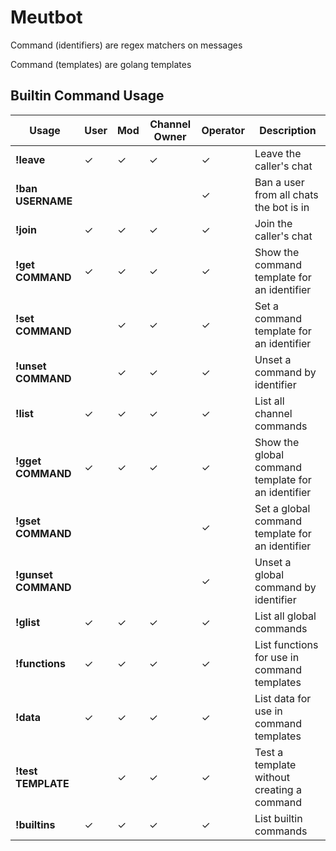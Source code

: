 # Meutbot

Command (identifiers) are regex matchers on messages

Command (templates) are golang templates

## Builtin Command Usage

Usage|User|Mod|Channel Owner|Operator|Description
-----|----|---|-------------|--------|-----------
__!leave__|✓|✓|✓|✓|Leave the caller's chat
__!ban USERNAME__| | | |✓|Ban a user from all chats the bot is in
__!join__|✓|✓|✓|✓|Join the caller's chat
__!get COMMAND__|✓|✓|✓|✓|Show the command template for an identifier
__!set COMMAND__| |✓|✓|✓|Set a command template for an identifier
__!unset COMMAND__| |✓|✓|✓|Unset a command by identifier
__!list__|✓|✓|✓|✓|List all channel commands
__!gget COMMAND__|✓|✓|✓|✓|Show the global command template for an identifier
__!gset COMMAND__| | | |✓|Set a global command template for an identifier
__!gunset COMMAND__| | | |✓|Unset a global command by identifier
__!glist__|✓|✓|✓|✓|List all global commands
__!functions__|✓|✓|✓|✓|List functions for use in command templates
__!data__|✓|✓|✓|✓|List data for use in command templates
__!test TEMPLATE__| |✓|✓|✓|Test a template without creating a command
__!builtins__|✓|✓|✓|✓|List builtin commands
